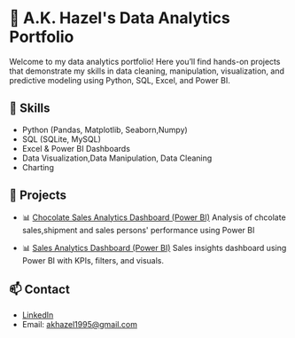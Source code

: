 # 👋 A.K. Hazel's Data Analytics Portfolio

Welcome to my data analytics portfolio! Here you’ll find hands-on projects that demonstrate my skills in data cleaning, manipulation, visualization, and predictive modeling using Python, SQL, Excel, and Power BI.

## 🔧 Skills
- Python (Pandas, Matplotlib, Seaborn,Numpy)
- SQL (SQLite, MySQL)
- Excel & Power BI Dashboards
- Data Visualization,Data Manipulation, Data Cleaning
- Charting

## 📁 Projects
- 📊 [Chocolate Sales Analytics Dashboard (Power BI)](/PowerBI/SalesDashboard)
Analysis of chcolate sales,shipment and sales persons' performance using Power BI

- 📊 [Sales Analytics Dashboard (Power BI)](/PowerBI/SalesDashboard)
Sales insights dashboard using Power BI with KPIs, filters, and visuals.

## 📫 Contact
- [LinkedIn](https://www.linkedin.com/in/hazelarasu/)
- Email: akhazel1995@gmail.com
